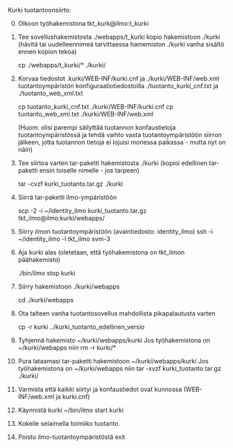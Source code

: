 Kurki tuotantoonsiirto:

0. Olkoon työhakemistona tkt_kurk@ilmo:t_kurki

1. Tee sovellushakemistosta ./webapps/t_kurki kopio
   hakemistoon ./kurki
   (hävitä tai uudelleennimeä tarvittaessa hamemiston ./kurki vanha sisältö ennen kopion tekoa)

   cp ./webapps/t_kurki/* ./kurki/

2. Korvaa tiedostot .kurki/WEB-INF/kurki.cnf ja
   ./kurki/WEB-INF/web.xml
   tuotantoympäristön konfiguraatiotiedostoilla
   ./tuotanto_kurki_cnf.txt ja ./tuotanto_web_xml.txt

   cp tuotanto_kurki_cnf.txt ./kurki/WEB-INF/kurki.cnf
   cp tuotanto_web_xml.txt  ./kurki/WEB-INF/web.xml

   (Huom: olisi parempi säilyttää tuotannon konfaustietoja
   tuotantoympäristössä ja tehdä vaihto vasta
   tuotantoympäristöön siirron jälkeen, jotta tuotannon tietoja ei lojuisi
   monessa paikassa - mutta nyt on näin)

3. Tee siirtoa varten tar-paketti hakemistosta ./kurki
   (kopioi edellinen tar-paketti ensin toiselle nimelle - jos tarpeen)

   tar -cvzf kurki_tuotanto.tar.gz ./kurki


4. Siirrä tar-paketti ilmo-ympäristöön

   scp -2 -i ~/identity_ilmo kurki_tuotanto.tar.gz
tkt_ilmo@ilmo:kurki/webapps/


5. Siirry ilmon tuotantoympäristöön (avaintiedosto: identity_ilmo)
   ssh -i ~/identity_ilmo -l tkt_ilmo svm-3

6. Aja kurki alas (oletetaan, että työhakemistona on tkt_ilmon päähakemisto)

   ./bin/ilmo stop kurki

7. Siirry hakemistoon ./kurki/webapps

   cd ./kurki/webapps

8. Ota talteen vanha tuotantosovellus mahdollista pikapalautusta varten

   cp -r kurki ../kurki_tuotanto_edellinen_versio

9. Tyhjennä hakemisto ~/kurki/webapps/kurki
   Jos työhakemistona on ~/kurki/webapps niin
   rm -r kurki/*

10. Pura lataamasi tar-paketti hakemistoon ~/kurki/webapps/kurki
    Jos työhakemistona on ~/kurki/webapps niin
   tar -xvzf kurki_tuotanto.tar.gz ./kurki/

11. Varmista että kaikki siirtyi ja konfaustiedot ovat kunnossa
    (WEB-INF/web.xml ja kurki.cnf)

12. Käynnistä kurki
    ~/bin/ilmo start kurki

13. Kokeile selaimella toimiiko tuotanto.

14. Poistu ilmo-tuotantoympäristöstä
    exit
